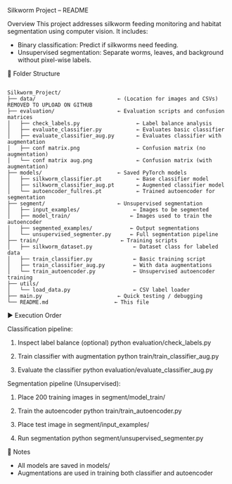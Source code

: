 Silkworm Project – README

Overview
This project addresses silkworm feeding monitoring and habitat segmentation using computer vision. It includes:

- Binary classification: Predict if silkworms need feeding.
- Unsupervised segmentation: Separate worms, leaves, and background without pixel-wise labels.

📁 Folder Structure
```

Silkworm_Project/
├── data/                          ← (Location for images and CSVs) REMOVED TO UPLOAD ON GITHUB
├── evaluation/                    ← Evaluation scripts and confusion matrices
│   ├── check_labels.py                  ← Label balance analysis
│   ├── evaluate_classifier.py           ← Evaluates basic classifier
│   ├── evaluate_classifier_aug.py       ← Evaluates classifier with augmentation
│   ├── conf matrix.png                  ← Confusion matrix (no augmentation)
│   └── conf matrix aug.png              ← Confusion matrix (with augmentation)
├── models/                        ← Saved PyTorch models
│   ├── silkworm_classifier.pt           ← Base classifier model
│   ├── silkworm_classifier_aug.pt       ← Augmented classifier model
│   └── autoencoder_fullres.pt           ← Trained autoencoder for segmentation
├── segment/                       ← Unsupervised segmentation
│   ├── input_examples/                 ← Images to be segmented
│   ├── model_train/                   ← Images used to train the autoencoder
│   ├── segmented_examples/            ← Output segmentations 
│   └── unsupervised_segmenter.py      ← Full segmentation pipeline
├── train/                          ← Training scripts
│   ├── silkworm_dataset.py             ← Dataset class for labeled data
│   ├── train_classifier.py             ← Basic training script
│   ├── train_classifier_aug.py         ← With data augmentations
│   └── train_autoencoder.py            ← Unsupervised autoencoder training
├── utils/
│   └── load_data.py                    ← CSV label loader
├── main.py                        ← Quick testing / debugging
└── README.md                     ← This file
```
▶️ Execution Order

Classification pipeline:
1. Inspect label balance (optional)
   python evaluation/check_labels.py

2. Train classifier with augmentation
   python train/train_classifier_aug.py

3. Evaluate the classifier
   python evaluation/evaluate_classifier_aug.py

Segmentation pipeline (Unsupervised):
1. Place 200 training images in segment/model_train/

2. Train the autoencoder
   python train/train_autoencoder.py

3. Place test image in segment/input_examples/

4. Run segmentation
   python segment/unsupervised_segmenter.py

📝 Notes
- All models are saved in models/
- Augmentations are used in training both classifier and autoencoder


